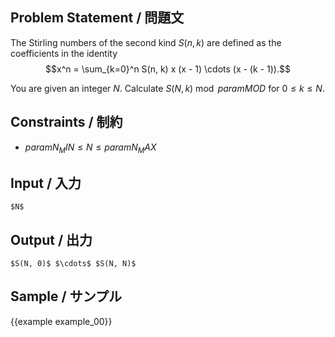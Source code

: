 Problem Statement / 問題文
---------

The Stirling numbers of the second kind $S(n, k)$ are defined as the coefficients in the identity
$$x^n = \sum_{k=0}^n S(n, k) x (x - 1) \cdots (x - (k - 1)).$$

You are given an integer $N$.
Calculate $S(N, k) \bmod {{param MOD}}$ for $0 \le k \le N$.

Constraints / 制約
---------

- ${{param N_MIN}} \le N \le {{param N_MAX}}$

Input / 入力
---------

~~~
$N$
~~~

Output / 出力
---------

~~~
$S(N, 0)$ $\cdots$ $S(N, N)$
~~~

Sample / サンプル
---------

{{example example_00}}
